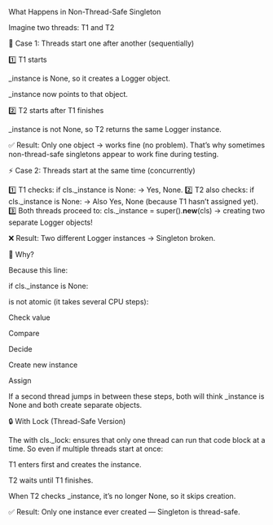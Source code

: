 What Happens in Non-Thread-Safe Singleton

Imagine two threads: T1 and T2

🧠 Case 1: Threads start one after another (sequentially)

1️⃣ T1 starts

_instance is None, so it creates a Logger object.

_instance now points to that object.

2️⃣ T2 starts after T1 finishes

_instance is not None, so T2 returns the same Logger instance.

✅ Result: Only one object → works fine (no problem).
That’s why sometimes non-thread-safe singletons appear to work fine during testing.

⚡ Case 2: Threads start at the same time (concurrently)

1️⃣ T1 checks: if cls._instance is None: → Yes, None.
2️⃣ T2 also checks: if cls._instance is None: → Also Yes, None (because T1 hasn’t assigned yet).
3️⃣ Both threads proceed to:
cls._instance = super().__new__(cls)
→ creating two separate Logger objects!

❌ Result: Two different Logger instances → Singleton broken.

🧩 Why?

Because this line:

if cls._instance is None:


is not atomic (it takes several CPU steps):

Check value

Compare

Decide

Create new instance

Assign

If a second thread jumps in between these steps, both will think _instance is None and both create separate objects.

🔒 With Lock (Thread-Safe Version)

The with cls._lock: ensures that only one thread can run that code block at a time.
So even if multiple threads start at once:

T1 enters first and creates the instance.

T2 waits until T1 finishes.

When T2 checks _instance, it’s no longer None, so it skips creation.

✅ Result: Only one instance ever created — Singleton is thread-safe.
